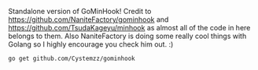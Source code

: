 Standalone version of GoMinHook! Credit to https://github.com/NaniteFactory/gominhook and https://github.com/TsudaKageyu/minhook as almost all of the code in here belongs to them.
Also NaniteFactory is doing some really cool things with Golang so I highly encourage you check him out. :)

`go get github.com/Cystemzz/gominhook`
